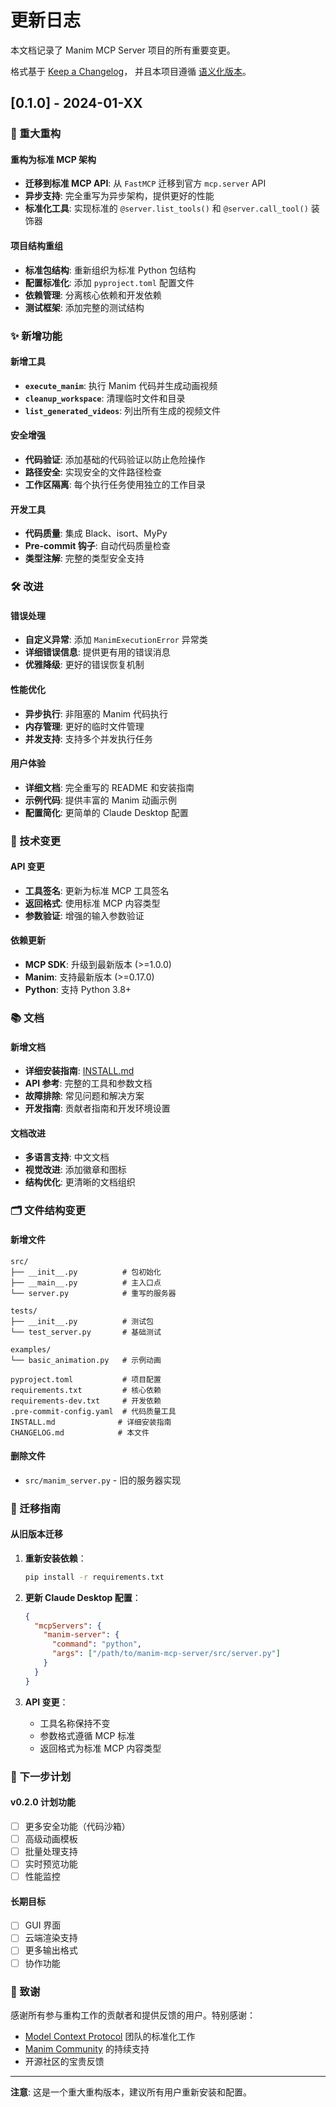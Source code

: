 # 更新日志

本文档记录了 Manim MCP Server 项目的所有重要变更。

格式基于 [Keep a Changelog](https://keepachangelog.com/zh-CN/1.0.0/)，
并且本项目遵循 [语义化版本](https://semver.org/lang/zh-CN/)。

## [0.1.0] - 2024-01-XX

### 🔄 重大重构

#### 重构为标准 MCP 架构
- **迁移到标准 MCP API**: 从 `FastMCP` 迁移到官方 `mcp.server` API
- **异步支持**: 完全重写为异步架构，提供更好的性能
- **标准化工具**: 实现标准的 `@server.list_tools()` 和 `@server.call_tool()` 装饰器

#### 项目结构重组
- **标准包结构**: 重新组织为标准 Python 包结构
- **配置标准化**: 添加 `pyproject.toml` 配置文件
- **依赖管理**: 分离核心依赖和开发依赖
- **测试框架**: 添加完整的测试结构

### ✨ 新增功能

#### 新增工具
- **`execute_manim`**: 执行 Manim 代码并生成动画视频
- **`cleanup_workspace`**: 清理临时文件和目录
- **`list_generated_videos`**: 列出所有生成的视频文件

#### 安全增强
- **代码验证**: 添加基础的代码验证以防止危险操作
- **路径安全**: 实现安全的文件路径检查
- **工作区隔离**: 每个执行任务使用独立的工作目录

#### 开发工具
- **代码质量**: 集成 Black、isort、MyPy
- **Pre-commit 钩子**: 自动代码质量检查
- **类型注解**: 完整的类型安全支持

### 🛠️ 改进

#### 错误处理
- **自定义异常**: 添加 `ManimExecutionError` 异常类
- **详细错误信息**: 提供更有用的错误消息
- **优雅降级**: 更好的错误恢复机制

#### 性能优化
- **异步执行**: 非阻塞的 Manim 代码执行
- **内存管理**: 更好的临时文件管理
- **并发支持**: 支持多个并发执行任务

#### 用户体验
- **详细文档**: 完全重写的 README 和安装指南
- **示例代码**: 提供丰富的 Manim 动画示例
- **配置简化**: 更简单的 Claude Desktop 配置

### 🔧 技术变更

#### API 变更
- **工具签名**: 更新为标准 MCP 工具签名
- **返回格式**: 使用标准 MCP 内容类型
- **参数验证**: 增强的输入参数验证

#### 依赖更新
- **MCP SDK**: 升级到最新版本 (>=1.0.0)
- **Manim**: 支持最新版本 (>=0.17.0)
- **Python**: 支持 Python 3.8+

### 📚 文档

#### 新增文档
- **详细安装指南**: [INSTALL.md](INSTALL.md)
- **API 参考**: 完整的工具和参数文档
- **故障排除**: 常见问题和解决方案
- **开发指南**: 贡献者指南和开发环境设置

#### 文档改进
- **多语言支持**: 中文文档
- **视觉改进**: 添加徽章和图标
- **结构优化**: 更清晰的文档组织

### 🗂️ 文件结构变更

#### 新增文件
```
src/
├── __init__.py          # 包初始化
├── __main__.py          # 主入口点
└── server.py            # 重写的服务器

tests/
├── __init__.py          # 测试包
└── test_server.py       # 基础测试

examples/
└── basic_animation.py   # 示例动画

pyproject.toml           # 项目配置
requirements.txt         # 核心依赖
requirements-dev.txt     # 开发依赖
.pre-commit-config.yaml  # 代码质量工具
INSTALL.md              # 详细安装指南
CHANGELOG.md            # 本文件
```

#### 删除文件
- `src/manim_server.py` - 旧的服务器实现

### 🔄 迁移指南

#### 从旧版本迁移

1. **重新安装依赖**：
   ```bash
   pip install -r requirements.txt
   ```

2. **更新 Claude Desktop 配置**：
   ```json
   {
     "mcpServers": {
       "manim-server": {
         "command": "python",
         "args": ["/path/to/manim-mcp-server/src/server.py"]
       }
     }
   }
   ```

3. **API 变更**：
   - 工具名称保持不变
   - 参数格式遵循 MCP 标准
   - 返回格式为标准 MCP 内容类型

### 🎯 下一步计划

#### v0.2.0 计划功能
- [ ] 更多安全功能（代码沙箱）
- [ ] 高级动画模板
- [ ] 批量处理支持
- [ ] 实时预览功能
- [ ] 性能监控

#### 长期目标
- [ ] GUI 界面
- [ ] 云端渲染支持
- [ ] 更多输出格式
- [ ] 协作功能

### 💝 致谢

感谢所有参与重构工作的贡献者和提供反馈的用户。特别感谢：

- [Model Context Protocol](https://modelcontextprotocol.io/) 团队的标准化工作
- [Manim Community](https://www.manim.community/) 的持续支持
- 开源社区的宝贵反馈

---

**注意**: 这是一个重大重构版本，建议所有用户重新安装和配置。 